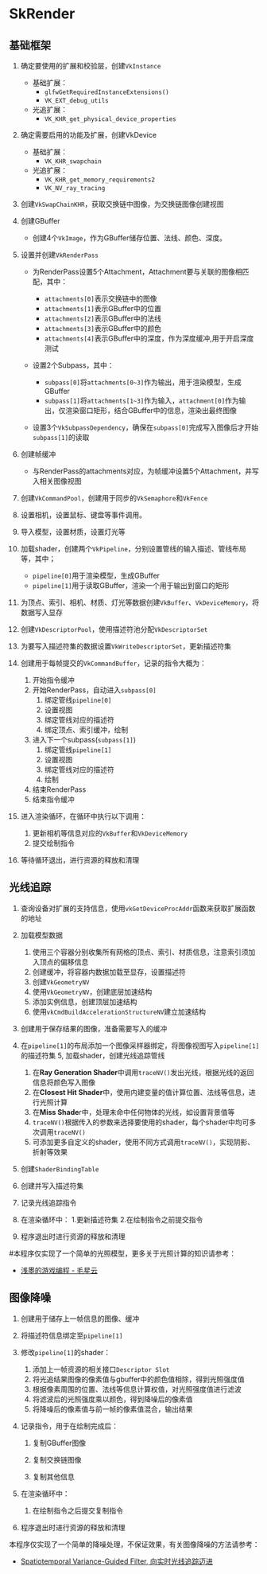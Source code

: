# SkRender

## 基础框架
1. 确定要使用的扩展和校验层，创建`VkInstance`
    * 基础扩展：
        * `glfwGetRequiredInstanceExtensions()`
        * `VK_EXT_debug_utils`
    * 光追扩展：
        * `VK_KHR_get_physical_device_properties`

2. 确定需要启用的功能及扩展，创建VkDevice
    * 基础扩展：
        * `VK_KHR_swapchain`
    * 光追扩展：
        * `VK_KHR_get_memory_requirements2`
        * `VK_NV_ray_tracing`

3. 创建`VkSwapChainKHR`，获取交换链中图像，为交换链图像创建视图

4. 创建GBuffer
    * 创建4个`VkImage`，作为GBuffer储存位置、法线、颜色、深度。

5.  设置并创建`VkRenderPass`
    * 为RenderPass设置5个Attachment，Attachment要与关联的图像相匹配，其中：
        * `attachments[0]`表示交换链中的图像
        * `attachments[1]`表示GBuffer中的位置
        * `attachments[2]`表示GBuffer中的法线
        * `attachments[3]`表示GBuffer中的颜色
        * `attachments[4]`表示GBuffer中的深度，作为深度缓冲,用于开启深度测试

    * 设置2个Subpass，其中：
        * `subpass[0]`将`attachments[0~3]`作为输出，用于渲染模型，生成GBuffer
        * `subpass[1]`将`attachments[1~3]`作为输入，`attachment[0]`作为输出，仅渲染窗口矩形，结合GBuffer中的信息，渲染出最终图像
    
    * 设置3个`VkSubpassDependency`，确保在`subpass[0]`完成写入图像后才开始`subpass[1]`的读取

6. 创建帧缓冲
    * 与RenderPass的attachments对应，为帧缓冲设置5个Attachment，并写入相关图像视图

7. 创建`VkCommandPool`，创建用于同步的`VkSemaphore`和`VkFence`
8. 设置相机，设置鼠标、键盘等事件调用。
8. 导入模型，设置材质，设置灯光等
9. 加载shader，创建两个`VkPipeline`，分别设置管线的输入描述、管线布局等，其中；
    * `pipeline[0]`用于渲染模型，生成GBuffer
    * `pipeline[1]`用于读取GBuffer，渲染一个用于输出到窗口的矩形

10. 为顶点、索引、相机、材质、灯光等数据创建`VkBuffer`、`VkDeviceMemory`，将数据写入显存
11. 创建`VkDescriptorPool`，使用描述符池分配`VkDescriptorSet`
12. 为要写入描述符集的数据设置`VkWriteDescriptorSet`，更新描述符集
13. 创建用于每帧提交的`VkCommandBuffer`，记录的指令大概为：
    1. 开始指令缓冲
    2. 开始RenderPass，自动进入`subpass[0]`
        1. 绑定管线`pipeline[0]`
        2. 设置视图
        3. 绑定管线对应的描述符
        4. 绑定顶点、索引缓冲，绘制
    3. 进入下一个subpass(`subpass[1]`)
        1. 绑定管线`pipeline[1]`
        2. 设置视图
        3. 绑定管线对应的描述符
        4. 绘制
    4. 结束RenderPass
    5. 结束指令缓冲

14. 进入渲染循环，在循环中执行以下调用：
    1. 更新相机等信息对应的`VkBuffer`和`VkDeviceMemory`
    2. 提交绘制指令

15. 等待循环退出，进行资源的释放和清理

## 光线追踪
1. 查询设备对扩展的支持信息，使用`vkGetDeviceProcAddr`函数来获取扩展函数的地址
2. 加载模型数据
    1. 使用三个容器分别收集所有网格的顶点、索引、材质信息，注意索引须加入顶点的偏移信息
    2. 创建缓冲，将容器内数据加载至显存，设置描述符
    3. 创建`VkGeometryNV`
    4. 使用`VkGeometryNV`，创建底层加速结构
    5. 添加实例信息，创建顶层加速结构
    6. 使用`vkCmdBuildAccelerationStructureNV`建立加速结构

3. 创建用于保存结果的图像，准备需要写入的缓冲
4. 在`pipeline[1]`的布局添加一个图像采样器绑定，将图像视图写入`pipeline[1]`的描述符集
5, 加载shader，创建光线追踪管线
    1. 在**Ray Generation Shader**中调用`traceNV()`发出光线，根据光线的返回信息将颜色写入图像
    2. 在**Closest Hit Shader**中，使用内建变量的值计算位置、法线等信息，进行光照计算
    3. 在**Miss Shade**r中，处理未命中任何物体的光线，如设置背景值等
    4. `traceNV()`根据传入的参数来选择要使用的shader，每个shader中均可多次调用`traceNV()`
    5. 可添加更多自定义的shader，使用不同方式调用`traceNV()`，实现阴影、折射等效果

6. 创建`ShaderBindingTable`
7. 创建并写入描述符集
8. 记录光线追踪指令
9. 在渲染循环中：
    1.更新描述符集
    2.在绘制指令之前提交指令
10. 程序退出时进行资源的释放和清理

#本程序仅实现了一个简单的光照模型，更多关于光照计算的知识请参考：
* [浅墨的游戏编程 - 毛星云](https://zhuanlan.zhihu.com/game-programming)

## 图像降噪
1. 创建用于储存上一帧信息的图像、缓冲
2. 将描述符信息绑定至`pipeline[1]`
3. 修改`pipeline[1]`的shader：
    1. 添加上一帧资源的相关接口`Descriptor Slot`
    2. 将光追结果图像的像素值与gbuffer中的颜色值相除，得到光照强度值
    3. 根据像素周围的位置、法线等信息计算权值，对光照强度值进行滤波
    4. 将滤波后的光照强度乘以颜色，得到降噪后的像素值
    5. 将降噪后的像素值与前一帧的像素值混合，输出结果

4. 记录指令，用于在绘制完成后：
    1. 复制GBuffer图像
    2. 复制交换链图像

    3. 复制其他信息
5. 在渲染循环中：
    1. 在绘制指令之后提交复制指令

6. 程序退出时进行资源的释放和清理

本程序仅实现了一个简单的降噪处理，不保证效果，有关图像降噪的方法请参考：
* [Spatiotemporal Variance-Guided Filter, 向实时光线追踪迈进](https://zhuanlan.zhihu.com/p/28288053)
